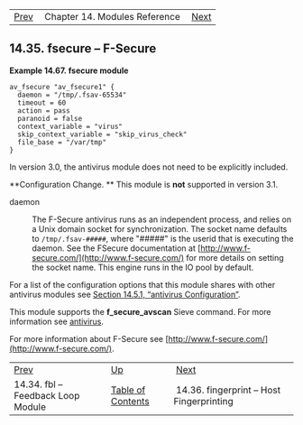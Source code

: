|     |     |     |
| --- | --- | --- |
| [Prev](modules.fbl)  | Chapter 14. Modules Reference |  [Next](modules.host_fingerprint.php) |

## 14.35. fsecure – F-Secure

<a class="indexterm" name="idp20041616"></a><a name="idp20043248"></a>

**Example 14.67. fsecure module**

```
av_fsecure "av_fsecure1" {
  daemon = "/tmp/.fsav-65534"
  timeout = 60
  action = pass
  paranoid = false
  context_variable = "virus"
  skip_context_variable = "skip_virus_check"
  file_base = "/var/tmp"
}
```

In version 3.0, the antivirus module does not need to be explicitly included.

**Configuration Change. ** This module is **not** supported in version 3.1.

<dl className="variablelist">

<dt>daemon</dt>

<dd>

The F-Secure antivirus runs as an independent process, and relies on a Unix domain socket for synchronization. The socket name defaults to `/tmp/.fsav-#####`, where "#####" is the userid that is executing the daemon. See the FSecure documentation at [http://www.f-secure.com/](http://www.f-secure.com/) for more details on setting the socket name. This engine runs in the IO pool by default.

</dd>

</dl>

For a list of the configuration options that this module shares with other antivirus modules see [Section 14.5.1, “antivirus Configuration”](modules.antivirus#modules.antivirus.configuration "14.5.1. antivirus Configuration").

This module supports the **f_secure_avscan** Sieve command. For more information see [antivirus](sieve.ref.antivirus "antivirus").

For more information about F-Secure see [http://www.f-secure.com/](http://www.f-secure.com/).

|     |     |     |
| --- | --- | --- |
| [Prev](modules.fbl)  | [Up](modules.php) |  [Next](modules.host_fingerprint.php) |
| 14.34. fbl – Feedback Loop Module  | [Table of Contents](index) |  14.36. fingerprint – Host Fingerprinting |

